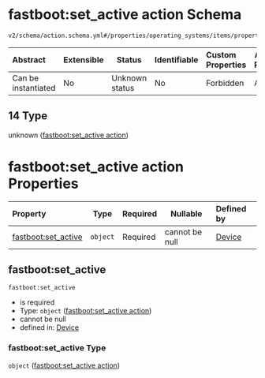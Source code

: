 # fastboot:set_active action Schema

```txt
v2/schema/action.schema.yml#/properties/operating_systems/items/properties/steps/items/properties/actions/items/oneOf/14
```




| Abstract            | Extensible | Status         | Identifiable | Custom Properties | Additional Properties | Access Restrictions | Defined In                                                           |
| :------------------ | ---------- | -------------- | ------------ | :---------------- | --------------------- | ------------------- | -------------------------------------------------------------------- |
| Can be instantiated | No         | Unknown status | No           | Forbidden         | Allowed               | none                | [device.schema.json\*](../device.schema.json "open original schema") |

## 14 Type

unknown ([fastboot:set_active action](device-properties-operating-systems-operating-system-properties-steps-step-properties-group-step-action-oneof-fastbootset_active-action.md))

# fastboot:set_active action Properties

| Property                                   | Type     | Required | Nullable       | Defined by                                                                                                                                                                                                                                                                                                                                          |
| :----------------------------------------- | -------- | -------- | -------------- | :-------------------------------------------------------------------------------------------------------------------------------------------------------------------------------------------------------------------------------------------------------------------------------------------------------------------------------------------------- |
| [fastboot:set_active](#fastbootset_active) | `object` | Required | cannot be null | [Device](device-properties-operating-systems-operating-system-properties-steps-step-properties-group-step-action-oneof-fastbootset_active-action-properties-fastbootset_active-action.md "v2/schema/action.schema.yml#/properties/operating_systems/items/properties/steps/items/properties/actions/items/oneOf/14/properties/fastboot:set_active") |

## fastboot:set_active




`fastboot:set_active`

-   is required
-   Type: `object` ([fastboot:set_active action](device-properties-operating-systems-operating-system-properties-steps-step-properties-group-step-action-oneof-fastbootset_active-action-properties-fastbootset_active-action.md))
-   cannot be null
-   defined in: [Device](device-properties-operating-systems-operating-system-properties-steps-step-properties-group-step-action-oneof-fastbootset_active-action-properties-fastbootset_active-action.md "v2/schema/action.schema.yml#/properties/operating_systems/items/properties/steps/items/properties/actions/items/oneOf/14/properties/fastboot:set_active")

### fastboot:set_active Type

`object` ([fastboot:set_active action](device-properties-operating-systems-operating-system-properties-steps-step-properties-group-step-action-oneof-fastbootset_active-action-properties-fastbootset_active-action.md))
